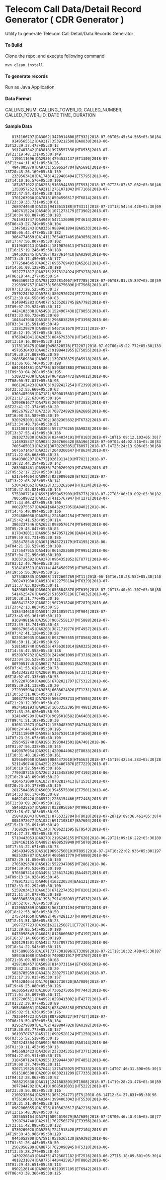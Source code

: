 # Telecom Call Data/Detail Record Generator ( CDR Generator )
Utility to generate Telecom Call Detail/Data Records Generator

#### To Build 

Clone the repo. and execute following command

```mvn clean install```

#### To generate records

Run as Java Application

#### Data Format

CALLING_NUM, CALLING_TOWER_ID, CALLED_NUMBER, CALLED_TOWER_ID, DATE TIME, DURATION



#### Sample Data

```9917618284|DA7376|5084342972|BA8331|2018-07-20T06:31:10.694+05:30|88
   8131166797|DA3062|3470914600|ET932|2018-07-08T06:45:34.565+05:30|84
   9149565512|DA9217|3539212588|BA8838|2018-06-25T12:39:37.475+05:30|13
   3917407842|DA3818|3976557336|MT8535|2018-07-19T21:19:48.131+05:30|149
   1190111696|DA2930|4794533137|ET1300|2018-07-03T12:44:11.021+05:30|26
   4947005879|DA9731|5596524704|BA5691|2018-07-13T20:45:26.169+05:30|159
   2339563418|DA1743|4229486404|ET5795|2018-06-22T14:10:16.576+05:30|106
   1874571022|DA6253|9163944393|ET593|2018-07-07T23:07:57.082+05:30|46
   1350057252|DA9211|2751071043|MT7166|2018-07-19T22:47:54.414+05:30|136
   3701263930|DA7813|8504596517|MT6814|2018-07-11T23:39:33.731+05:30|61
   2689744648|DA315|9413615188|ET4311|2018-07-23T18:54:44.428+05:30|69
   3407615224|DA5489|1071273179|ET3902|2018-07-25T10:04:00.087+05:30|183
   7615931747|DA4949|5471126090|MT4614|2018-07-03T06:49:27.749+05:30|104
   1347582243|DA8336|9889461894|BA8533|2018-06-26T00:06:44.477+05:30|182
   3864774659|DA1411|7654837485|BA3856|2018-07-18T17:47:56.807+05:30|102
   8119639213|DA6434|1819076611|HT5434|2018-07-11T16:15:19.246+05:30|180
   1945030245|DA7307|0273614418|BA8290|2018-06-20T13:40:17.450+05:30|177
   3772584645|DA9637|6955789493|BA5261|2018-07-15T14:01:09.125+05:30|180
   3527771817|DA8215|2373124924|MT9278|2018-06-14T06:18:44.277+05:30|54
   9563569212|DA793|2227814067|HT7785|2018-07-06T08:01:35.897+05:30|59
   2193898757|DA6238|5666756896|HT7566|2018-07-10T07:13:28.525+05:30|37
   2570224262|DA5783|3802970224|ET7276|2018-07-05T12:38:04.558+05:30|83
   9149945283|DA4077|5335202745|BA7792|2018-07-25T09:07:29.924+05:30|112
   4424103338|DA5498|1524907438|ET9055|2018-07-01T03:33:00.720+05:30|60
   1048447038|DA5185|2968838259|HT3398|2018-06-18T03:34:15.591+05:30|49
   1328129879|DA4888|5467161678|MT211|2018-07-01T18:12:19.197+05:30|183
   0768042041|DA2833|8846793378|HT1451|2018-06-20T13:19:16.809+05:30|119
   3178110475|DA86|0498320576|ET2207|2018-07-02T00:45:22.772+05:30|133
   4570538403|DA4837|9198441955|ET5855|2018-07-05T19:30:37.008+05:30|89
   2086569880|DA9681|1397676375|BA5918|2018-06-15T01:06:06.740+05:30|198
   6842844861|DA7786|5393807803|MT6633|2018-06-21T09:39:04.268+05:30|195
   5309327039|DA5619|9648194472|BA4012|2018-06-27T08:00:57.037+05:30|96
   0861962423|DA8703|9292427254|HT2399|2018-07-26T23:52:55.660+05:30|63
   0303485939|DA7181|9890815601|HT4651|2018-06-20T21:17:22.630+05:30|164
   5290861677|DA4758|2097005627|ET3855|2018-07-03T22:41:22.374+05:30|20
   9952679227|DA7238|7087248929|BA2686|2018-06-18T16:08:53.589+05:30|19
   9203292001|DA7302|3882365632|MT6732|2018-07-14T13:34:40.716+05:30|51
   8131001734|DA8304|5974776265|BA9828|2018-06-29T13:37:55.413+05:30|156
   2810273830|DA6389|8244034191|MT8183|2018-07-18T16:09:12.103+05:30|7
   1148935337|DA9034|2867606420|BA196|2018-07-09T02:44:02.516+05:30|83
   7005465013|DA218|3070220585|ET6097|2018-07-14T23:24:13.906+05:30|68
   5075671467|DA9337|2040300547|HT8634|2018-07-15T11:22:08.668+05:30|33
   8949380207|DA772|9261911419|MT7821|2018-07-11T19:22:44.254+05:30|142
   2639083461|DA5936|7490269923|MT4786|2018-07-22T05:52:17.229+05:30|118
   6217644664|DA8943|0229896628|ET923|2018-07-14T13:22:03.285+05:30|141
   5304343062|DA9328|3353262694|HT8224|2018-06-14T10:47:02.821+05:30|145
   5758087710|DA593|0550453909|MT6773|2018-07-27T05:06:19.092+05:30|82
   7805589022|DA8338|4115767947|HT1271|2018-07-26T11:44:06.425+05:30|100
   0002975567|DA984|6843293705|BA8402|2018-06-27T14:45:49.894+05:30|156
   2294606030|DA8254|2245462154|HT7697|2018-07-14T15:42:41.536+05:30|114
   3863237546|DA2652|0980570174|MT6490|2018-06-20T05:20:45.047+05:30|85
   8170438011|DA6965|9470571296|BA8414|2018-06-13T09:50:03.731+05:30|185
   1585478545|DA367|3946721179|HT4195|2018-06-24T04:21:28.529+05:30|108
   3175647915|DA5416|0614282608|MT9951|2018-06-23T07:04:22.996+05:30|109
   9203718392|DA9278|8964351852|ET8771|2018-06-25T03:12:49.790+05:30|36
   5184183513|DA3114|4454589795|HT3854|2018-07-14T19:55:56.308+05:30|25
   5275308835|DA9808|1172602769|HT11|2018-06-16T16:18:28.552+05:30|140
   7882431930|DA8518|0222758184|MT6329|2018-07-28T11:37:03.030+05:30|11
   5489805800|DA5649|0565848370|MT639|2018-07-20T13:40:01.707+05:30|80
   5414625476|DA4962|5165975196|ET4032|2018-06-10T10:38:31.776+05:30|16
   0088412322|DA8822|9072918240|MT2879|2018-06-21T23:42:13.885+05:30|55
   5385434610|DA5014|2813059711|MT904|2018-07-14T23:45:06.361+05:30|119
   9169498166|DA3503|9667558137|MT5888|2018-07-12T23:59:13.741+05:30|43
   9006790545|DA6268|3871719770|MT4957|2018-07-24T07:42:41.120+05:30|20
   8220136935|DA6638|8937965555|ET8568|2018-06-28T06:50:11.182+05:30|99
   5181682740|DA4536|4756301014|BA8325|2018-07-21T14:56:47.558+05:30|138
   0539876732|DA2520|2424901009|HT3716|2018-07-06T23:04:30.538+05:30|121
   8079051745|DA9627|7424830931|BA2785|2018-07-06T07:41:53.618+05:30|73
   8542342283|DA2809|9938689656|ET3371|2018-07-05T18:02:07.335+05:30|53
   8792207050|DA8806|6782021797|ET5322|2018-06-10T05:39:21.135+05:30|20
   2720995984|DA9836|6688624826|ET1231|2018-06-21T10:52:31.065+05:30|173
   3003772083|DA7080|5064298733|HT5503|2018-07-04T21:20:12.350+05:30|89
   9934602193|DA9038|1663352395|MT4981|2018-06-19T21:33:26.626+05:30|90
   9241496799|DA4370|9695010582|BA6483|2018-06-27T09:41:51.102+05:30|30
   6306112673|DA4712|1530483937|BA7348|2018-07-18T00:24:44.434+05:30|195
   2731118089|DA5985|5367530118|HT1650|2018-07-14T07:23:25.673+05:30|190
   2595452748|DA9196|3993041501|BA740|2018-06-14T01:07:56.338+05:30|145
   6490876954|DA9291|4209844062|ET8033|2018-07-11T18:31:40.182+05:30|161
   8296649958|DA668|0844472010|HT6563|2018-07-15T19:42:54.383+05:30|28
   5211450746|DA4252|2384067870|ET7229|2018-07-16T10:19:52.594+05:30|166
   7790387215|DA7262|2135458592|MT4192|2018-06-22T10:20:48.099+05:30|29
   4264572099|DA1837|0702817413|ET1531|2018-07-03T20:23:39.377+05:30|129
   2817504805|DA5000|3945575896|ET7501|2018-06-19T14:53:06.176+05:30|68
   6462149426|DA8572|2263154466|ET2448|2018-07-26T12:09:09.200+05:30|121
   5846025857|DA5927|0328956567|MT9961|2018-07-18T23:16:07.383+05:30|96
   2584818043|DA4931|8755332784|HT9010|2018-07-28T19:09:36.461+05:30|4
   8051972677|DA1032|6917108187|BA7604|2018-07-05T15:10:26.891+05:30|49
   7169629748|DA1343|7696231595|ET9543|2018-07-21T14:27:37.952+05:30|97
   5710443053|DA8270|2196246155|MT620|2018-06-29T21:09:16.222+05:30|89
   1284163165|DA4892|6808539949|MT5070|2018-07-10T17:53:22.671+05:30|73
   2454934925|DA518|9696756010|MT895|2018-07-24T16:22:02.936+05:30|197
   9625338787|DA1649|4005681779|HT6080|2018-06-18T02:29:11.050+05:30|150
   2705029378|DA5012|5522347065|MT286|2018-06-25T04:39:49.536+05:30|190
   9705007414|DA3495|1256174281|BA4457|2018-07-24T09:13:24.926+05:30|46
   7789172341|DA940|4102230534|BA6121|2018-07-11T02:33:52.292+05:30|100
   5259203413|DA6033|6712274352|MT8201|2018-07-10T21:11:34.872+05:30|180
   3663305859|DA1393|7914158983|ET4537|2018-06-17T18:52:07.768+05:30|29
   0120652859|DA8828|5631071194|HT8872|2018-07-09T18:12:53.906+05:30|50
   2757241650|DA9692|4074281137|HT9994|2018-07-18T12:13:51.386+05:30|23
   1097727723|DA398|6121256871|ET7267|2018-06-11T12:29:05.543+05:30|180
   6478098349|DA6045|8126060662|HT4197|2018-06-26T16:37:14.666+05:30|190
   6201291501|DA5432|7257897751|MT2305|2018-06-19T18:34:22.543+05:30|115
   8375890055|DA167|7377301896|ET3309|2018-07-21T18:18:32.480+05:30|87
   5893461080|DA5420|7400821917|MT3767|2018-07-20T21:05:09.957+05:30|68
   4297108457|DA5098|8143731164|ET4366|2018-06-29T08:32:23.852+05:30|20
   5828785959|DA3428|2202757107|BA510|2018-07-13T21:17:29.015+05:30|157
   9745284044|DA170|8632730720|BA7089|2018-07-14T19:46:25.080+05:30|126
   6630554293|DA1800|7306275055|MT7443|2018-06-17T11:04:35.097+05:30|171
   8327200311|DA4992|8298413002|HT4277|2018-07-23T01:22:39.977+05:30|89
   3954560681|DA2643|6234208158|MT6748|2018-07-12T05:02:51.636+05:30|176
   7825044723|DA439|8875629227|HT7437|2018-07-19T06:18:59.870+05:30|184
   9295279889|DA1702|4298047828|BA8192|2018-06-21T18:30:07.773+05:30|157
   9619378767|DA5121|6902520124|MT1250|2018-07-06T03:55:52.518+05:30|15
   7023243304|DA6902|9039588601|BA8144|2018-06-26T01:38:11.453+05:30|13
   9455693423|DA4368|2373345351|HT3771|2018-07-19T04:27:09.911+05:30|176
   3184507124|DA3955|3399444397|MT4851|2018-06-22T19:08:37.749+05:30|111
   9207119525|DA7644|1375478925|MT5333|2018-07-14T07:46:31.590+05:30|3
   6515106508|DA2669|6030211299|ET7335|2018-07-11T04:13:28.862+05:30|92
   7688219330|DA611|1241883893|MT1008|2018-07-14T19:28:23.476+05:30|89
   3877844202|DA1410|9685016831|HT5222|2018-07-16T23:30:56.002+05:30|116
   2100232664|DA2535|3031294771|ET5|2018-06-14T12:54:27.831+05:30|96
   0756106401|DA8244|3994003043|HT5530|2018-06-14T18:21:21.494+05:30|18
   0982066055|DA1526|8103620517|BA2216|2018-06-29T12:16:48.388+05:30|72
   1825655164|DA371|5894019679|BA7689|2018-07-28T00:46:40.946+05:30|77
   3398794740|DA2911|7627565778|ET3356|2018-06-13T21:11:42.895+05:30|132
   8730269020|DA5256|7241918420|ET2104|2018-07-14T19:30:43.986+05:30|128
   0445052800|DA7581|9526365138|BA9392|2018-06-11T01:31:26.445+05:30|50
   2502058289|DA8875|7623090945|HT5310|2018-06-21T13:35:28.279+05:30|46
   1439220843|DA6435|4723687182|HT2516|2018-06-27T15:18:09.501+05:30|4
   4818231074|DA8775|4404425917|MT8862|2018-06-15T01:29:45.651+05:30|113
   0902126146|DA9860|0319357105|ET6942|2018-07-07T06:43:38.366+05:30|125
```